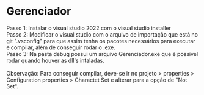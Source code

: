 # Gerenciador

Passo 1: Instalar o visual studio 2022 com o visual studio installer
<br/> 
Passo 2: Modificar o visual studio com o arquivo de importação que está no git ".vsconfig" para que assim tenha os pacotes necessários para executar e compilar, além de conseguir rodar o .exe.
<br/> 
Passo 3: Na pasta debug possui um arquivo Gerenciador.exe que é possível rodar quando houver as dll's intaladas.
<br/> 
<br/> 
Observação: Para conseguir compilar, deve-se ir no projeto > properties > Configuration properties > Charactet Set e alterar para a opção de "Not Set".
